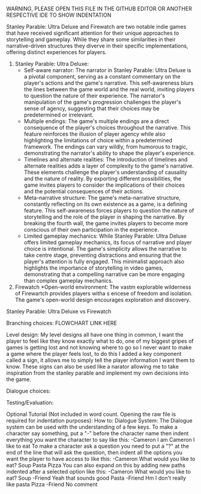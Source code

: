 WARNING, PLEASE OPEN THIS FILE IN THE GITHUB EDITOR OR ANOTHER RESPECTIVE IDE TO SHOW INDENTATION

Stanley Parable: Ultra Deluxe and Firewatch are two notable indie games that have received significant attention for their unique approaches to storytelling and gameplay.
While they share some similarities in their narrative-driven structures they diverve in their specific implementations, offering distinct experiences for players.

1. Stanley Parable: Ultra Deluxe:
    * Self-aware narrator: The narrator in Stanley Parable: Ultra Deluxe is a pivotal component, serving as a constant commentary on the player's actions and the game's narrative. This self-awareness blurs the lines between the game world and the real world, inviting players to question the nature of their experience. The narrator's manipulation of the game's progression challenges the player's sense of agency, suggesting that their choices may be predetermined or irrelevant.
    * Multiple endings: The game's multiple endings are a direct consequence of the player's choices throughout the narrative. This feature reinforces the illusion of player agency while also highlighting the limitations of choice within a predetermined framework. The endings can vary wildly, from humorous to tragic, demonstrating the narrator's ability to shape the player's experience.
    * Timelines and alternate realities: The introduction of timelines and alternate realities adds a layer of complexity to the game's narrative. These elements challenge the player's understanding of causality and the nature of reality. By exporting different possibilities, the game invites players to consider the implications of their choices and the potential consequences of their actions.
    * Meta-narrative structure: The game's meta-narrative structure, constantly reflecting on its own existence as a game, is a defining feature. This self-awareness forces players to question the nature of storytelling and the role of the player in shaping the narrative. By breaking the fourth wall, the game invites players to become more conscious of their own participation in the experience.
    * Limited gameplay mechanics: While Stanley Parable: Ultra Deluxe offers limited gameplay mechanics, its focus of narrative and player choice is intentional. The game's simplicity allows the narrative to take centre stage, preventing distractions and ensuring that the player's attention is fully engaged. This minimalist approach also highlights the importance of storytelling in video games, demonstrating that a compelling narrative can be more engaging than complex gameplay mechanics.
2. Firewatch
   *Open-world environment: The vastm explorable wilderness of Firewartch provides players witha s encese of freedom and isolation. The game's open-world design encourages exploration and discovery.
	
	
Stanley Parable: Ultra Deluxe vs Firewatch
	

Branching choices:
	FLOWCHART LINK HERE
 
Level design:
	My level designs all have one thing in common, I want the player to feel like they know exactly
	what to do, one of my biggest gripes of games is getting lost and not knowing where to go so
	I never want to make a game where the player feels lost, to do this I added a key component
	called a sign, it allows me to simply tell the player information I want them to know. These
	signs can also be used like a narator allowing me to take inspiration from the stanley parable
	and implement my own decisions into the game.

Dialogue choices:
	
Testing/Evaluation:
	
	
Optional Tutorial (Not included in word count. Opening the raw file is required for indentation purposes):
How to:
  Dialogue System:
	The Dialogue system can be used with the understanding of a few keys.
	To make a character say something, put a "-" before the character name then 
	indent everything you want the character to say like this:
	  -Cameron
	  	I am Cameron
	  	I like to eat
	To make a character ask a question you need to put a "?" at the end of the line that will ask the question,
	then indent all the options you want the player to have access to like this:
	-Cameron
	  	What would you like to eat?
		 Soup
		 Pasta
		 Pizza
	You can also expand on this by adding new paths indented after a selected option like this:
	-Cameron
	  	What would you like to eat?
		 Soup
		   -Friend
			 Yeah that sounds good
		 Pasta
		   -Friend
			 Hm I don't really like pasta
		 Pizza
		   -Friend
			 No comment
